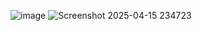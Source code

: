 ![image](https://github.com/user-attachments/assets/05e8fb82-8b80-4e57-9b7e-161864cca9a0)
![Screenshot 2025-04-15 234723](https://github.com/user-attachments/assets/c34b1459-bfa8-411b-991e-4580250786bd)
